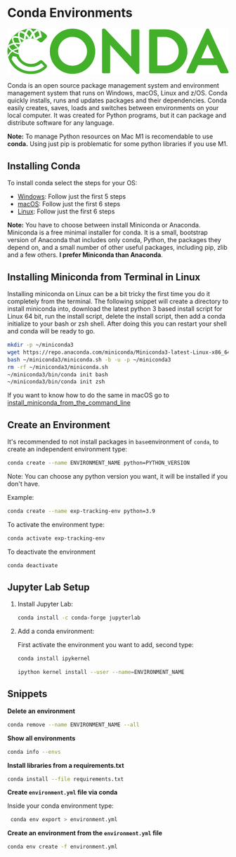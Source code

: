 # Conda Environments

![conda_logo](../Images/Appendixes/conda_logo.svg)


Conda is an open source package management system and environment management system that runs on Windows, macOS, Linux and z/OS. Conda quickly installs, runs and updates packages and their dependencies. Conda easily creates, saves, loads and switches between environments on your local computer. It was created for Python programs, but it can package and distribute software for any language.


**Note:** To manage Python resources on Mac M1 is recomendable to use **conda.** Using just pip is problematic for some python libraries if you use M1.

## Installing Conda

To install conda select the steps for your OS:


- [Windows](https://docs.conda.io/projects/conda/en/latest/user-guide/install/windows.html): Follow just the first 5 steps
- [macOS](https://docs.conda.io/projects/conda/en/latest/user-guide/install/macos.html): Follow just the first 6 steps
- [Linux](https://docs.conda.io/projects/conda/en/latest/user-guide/install/linux.html): Follow just the first 6 steps

**Note:** You have to choose between install Miniconda or Anaconda. Miniconda is a free minimal installer for conda. It is a small, bootstrap version of Anaconda that includes only conda, Python, the packages they depend on, and a small number of other useful packages, including pip, zlib and a few others. **I prefer Miniconda than Anaconda**.

## Installing Miniconda from Terminal in Linux

Installing miniconda on Linux can be a bit tricky the first time you do it completely from the terminal. The following snippet will create a directory to install miniconda into, download the latest python 3 based install script for Linux 64 bit, run the install script, delete the install script, then add a conda initialize to your bash or zsh shell. After doing this you can restart your shell and conda will be ready to go.

```bash
mkdir -p ~/miniconda3
wget https://repo.anaconda.com/miniconda/Miniconda3-latest-Linux-x86_64.sh -O ~/miniconda3/miniconda.sh
bash ~/miniconda3/miniconda.sh -b -u -p ~/miniconda3
rm -rf ~/miniconda3/miniconda.sh
~/miniconda3/bin/conda init bash
~/miniconda3/bin/conda init zsh

```
If you want to know how to do the same in macOS go to [install_miniconda_from_the_command_line](https://engineeringfordatascience.com/posts/install_miniconda_from_the_command_line/)

## Create an Environment

It's recommended to not install packages in `base`environment of `conda`, to create an independent environment type:

```bash
conda create --name ENVIRONMENT_NAME python=PYTHON_VERSION
```
Note: You can choose any python version you want, it will be installed if you don't have.

Example:

```bash
conda create --name exp-tracking-env python=3.9
```

To activate the environment type:

```bash
conda activate exp-tracking-env
```

To deactivate the environment

```bash
conda deactivate
```

## Jupyter Lab Setup

1. Install Jupyter Lab:
    
    ```bash
    conda install -c conda-forge jupyterlab
    ```
    
2. Add a conda environment:
    
    First activate the environment you want to add, second type:
    
    ```bash
    conda install ipykernel
    ```
    
    ```bash
    ipython kernel install --user --name=ENVIRONMENT_NAME
    ```
    

## Snippets

**Delete an environment**

```bash
conda remove --name ENVIRONMENT_NAME --all
```

**Show all environments**

```bash
conda info --envs
```
**Install libraries from a requirements.txt**

```bash
conda install --file requirements.txt
```

**Create `environment.yml` file via conda**

Inside your conda environment type:
```bash
 conda env export > environment.yml
```

**Create an environment from the `environment.yml` file**

```bash
conda env create -f environment.yml

```